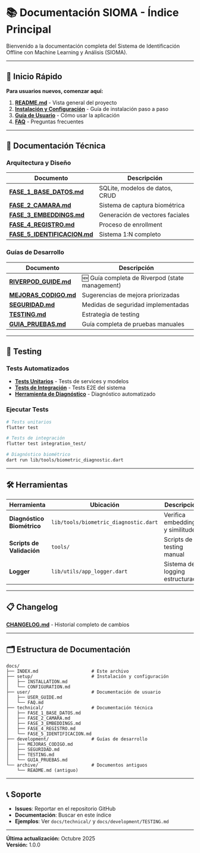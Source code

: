 # 📚 Documentación SIOMA - Índice Principal

Bienvenido a la documentación completa del Sistema de Identificación Offline con Machine Learning y Análisis (SIOMA).

---

## 🚀 Inicio Rápido

**Para usuarios nuevos, comenzar aquí:**

1. **[README.md](../README.md)** - Vista general del proyecto
2. **[Instalación y Configuración](./setup/INSTALLATION.md)** - Guía de instalación paso a paso
3. **[Guía de Usuario](./user/USER_GUIDE.md)** - Cómo usar la aplicación
4. **[FAQ](./user/FAQ.md)** - Preguntas frecuentes

---

## 📖 Documentación Técnica

### Arquitectura y Diseño

| Documento | Descripción |
|-----------|-------------|
| **[FASE_1_BASE_DATOS.md](./technical/FASE_1_BASE_DATOS.md)** | SQLite, modelos de datos, CRUD |
| **[FASE_2_CAMARA.md](./technical/FASE_2_CAMARA.md)** | Sistema de captura biométrica |
| **[FASE_3_EMBEDDINGS.md](./technical/FASE_3_EMBEDDINGS.md)** | Generación de vectores faciales |
| **[FASE_4_REGISTRO.md](./technical/FASE_4_REGISTRO.md)** | Proceso de enrollment |
| **[FASE_5_IDENTIFICACION.md](./technical/FASE_5_IDENTIFICACION.md)** | Sistema 1:N completo |

### Guías de Desarrollo

| Documento | Descripción |
|-----------|-------------|
| **[RIVERPOD_GUIDE.md](./RIVERPOD_GUIDE.md)** | 🆕 Guía completa de Riverpod (state management) |
| **[MEJORAS_CODIGO.md](./development/MEJORAS_CODIGO.md)** | Sugerencias de mejora priorizadas |
| **[SEGURIDAD.md](./development/SEGURIDAD.md)** | Medidas de seguridad implementadas |
| **[TESTING.md](./development/TESTING.md)** | Estrategia de testing |
| **[GUIA_PRUEBAS.md](./development/GUIA_PRUEBAS.md)** | Guía completa de pruebas manuales |

---

## 🧪 Testing

### Tests Automatizados

- **[Tests Unitarios](../test/)** - Tests de services y modelos
- **[Tests de Integración](../integration_test/)** - Tests E2E del sistema
- **[Herramienta de Diagnóstico](../lib/tools/biometric_diagnostic.dart)** - Diagnóstico automatizado

### Ejecutar Tests

```bash
# Tests unitarios
flutter test

# Tests de integración
flutter test integration_test/

# Diagnóstico biométrico
dart run lib/tools/biometric_diagnostic.dart
```

---

## 🛠️ Herramientas

| Herramienta | Ubicación | Descripción |
|-------------|-----------|-------------|
| **Diagnóstico Biométrico** | `lib/tools/biometric_diagnostic.dart` | Verifica embeddings y similitudes |
| **Scripts de Validación** | `tools/` | Scripts de testing manual |
| **Logger** | `lib/utils/app_logger.dart` | Sistema de logging estructurado |

---

## 📋 Changelog

**[CHANGELOG.md](../CHANGELOG.md)** - Historial completo de cambios

---

## 🗂️ Estructura de Documentación

```
docs/
├── INDEX.md                    # Este archivo
├── setup/                      # Instalación y configuración
│   ├── INSTALLATION.md
│   └── CONFIGURATION.md
├── user/                       # Documentación de usuario
│   ├── USER_GUIDE.md
│   └── FAQ.md
├── technical/                  # Documentación técnica
│   ├── FASE_1_BASE_DATOS.md
│   ├── FASE_2_CAMARA.md
│   ├── FASE_3_EMBEDDINGS.md
│   ├── FASE_4_REGISTRO.md
│   └── FASE_5_IDENTIFICACION.md
├── development/                # Guías de desarrollo
│   ├── MEJORAS_CODIGO.md
│   ├── SEGURIDAD.md
│   ├── TESTING.md
│   └── GUIA_PRUEBAS.md
└── archive/                    # Documentos antiguos
    └── README.md (antiguo)
```

---

## 📞 Soporte

- **Issues**: Reportar en el repositorio GitHub
- **Documentación**: Buscar en este índice
- **Ejemplos**: Ver `docs/technical/` y `docs/development/TESTING.md`

---

**Última actualización:** Octubre 2025  
**Versión:** 1.0.0
